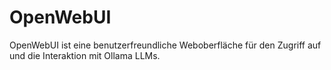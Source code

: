 # OpenWebUI

OpenWebUI ist eine benutzerfreundliche Weboberfläche für den Zugriff auf und die Interaktion mit Ollama LLMs.
